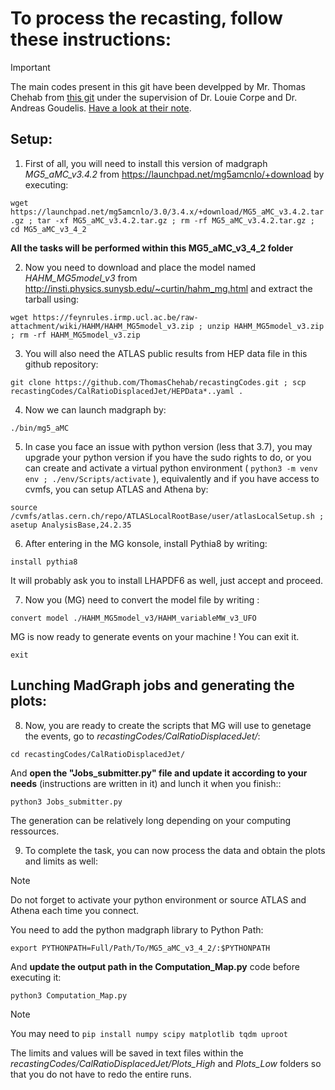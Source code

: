 

# To process the recasting, follow these instructions:

> [!IMPORTANT]
> The main codes present in this git have been develpped by Mr. Thomas Chehab from [this git](https://github.com/ThomasChehab/recastingCodes) under the supervision of Dr. Louie Corpe and Dr. Andreas Goudelis. [Have a look at their note](./Notes_on_recasting_the_ATLAS_search_for_neutral_LLPs.pdf).

## Setup:

1. First of all, you will need to install this version of madgraph *MG5_aMC_v3.4.2* from https://launchpad.net/mg5amcnlo/+download by executing:

```wget https://launchpad.net/mg5amcnlo/3.0/3.4.x/+download/MG5_aMC_v3.4.2.tar.gz ; tar -xf MG5_aMC_v3.4.2.tar.gz ; rm -rf MG5_aMC_v3.4.2.tar.gz ; cd MG5_aMC_v3_4_2```

**All the tasks will be performed within this MG5_aMC_v3_4_2 folder**

2. Now you need to download and place the model named *HAHM_MG5model_v3* from http://insti.physics.sunysb.edu/~curtin/hahm_mg.html and extract the tarball using: 

```wget https://feynrules.irmp.ucl.ac.be/raw-attachment/wiki/HAHM/HAHM_MG5model_v3.zip ; unzip HAHM_MG5model_v3.zip ; rm -rf HAHM_MG5model_v3.zip```

3. You will also need the ATLAS public results from HEP data file in this github repository:

```git clone https://github.com/ThomasChehab/recastingCodes.git ; scp recastingCodes/CalRatioDisplacedJet/HEPData*..yaml .```

4. Now we can launch madgraph by: 

```./bin/mg5_aMC ```

5. In case you face an issue with python version (less that 3.7), you may upgrade your python version if you have the sudo rights to do, or you can create and activate a virtual python environment ( ```python3 -m venv env ; ./env/Scripts/activate``` ), equivalently and if you have access to cvmfs, you can setup ATLAS and Athena by: 

```source /cvmfs/atlas.cern.ch/repo/ATLASLocalRootBase/user/atlasLocalSetup.sh ; asetup AnalysisBase,24.2.35```

6. After entering in the MG konsole, install Pythia8 by writing:

```install pythia8```

It will probably ask you to install LHAPDF6 as well, just accept and proceed.

7. Now you (MG) need to convert the model file by writing :

```convert model ./HAHM_MG5model_v3/HAHM_variableMW_v3_UFO```

MG is now ready to generate events on your machine ! You can exit it.

```exit```

## Lunching MadGraph jobs and generating the plots:

8. Now, you are ready to create the scripts that MG will use to genetage the events, go to *recastingCodes/CalRatioDisplacedJet/*:

```cd recastingCodes/CalRatioDisplacedJet/```

And **open the "Jobs_submitter.py" file and update it according to your needs** (instructions are written in it) and lunch it when you finish::

```python3 Jobs_submitter.py```

The generation can be relatively long depending on your computing ressources. 

9. To complete the task, you can now process the data and obtain the plots and limits as well:

> [!NOTE]
> Do not forget to activate your python environment or source ATLAS and Athena each time you connect.

You need to add the python madgraph library to Python Path:

```export PYTHONPATH=Full/Path/To/MG5_aMC_v3_4_2/:$PYTHONPATH```

And **update the output path in the Computation_Map.py** code before executing it: 

```python3 Computation_Map.py```

> [!NOTE]
> You may need to ```pip install numpy scipy matplotlib tqdm uproot```

The limits and values will be saved in text files within the *recastingCodes/CalRatioDisplacedJet/Plots_High* and *Plots_Low* folders so that you do not have to redo the entire runs.



